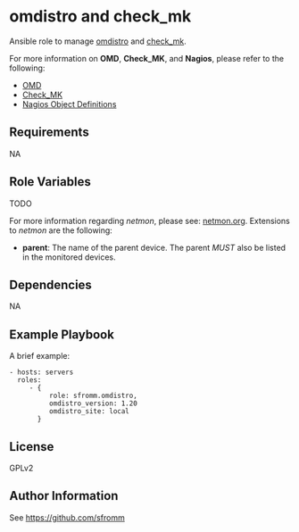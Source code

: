 omdistro and check_mk
=====================

Ansible role to manage [omdistro](http://omdistro.org) and
[check_mk](https://mathias-kettner.de/check_mk.html).

For more information on **OMD**, **Check_MK**, and **Nagios**, please refer to
the following:

- [OMD](http://omdistro.org/doc)
- [Check_MK](https://mathias-kettner.de/checkmk.html)
- [Nagios Object Definitions](http://nagios.sourceforge.net/docs/3_0/objectdefinitions.html)

Requirements
------------

NA

Role Variables
--------------

TODO

For more information regarding *netmon*, please see:
[netmon.org](netmon.org).  Extensions to *netmon* are the following:

* **parent**:  The name of the parent device.  The parent *MUST* also be
  listed in the monitored devices.

Dependencies
------------

NA

Example Playbook
----------------

A brief example:

    - hosts: servers
      roles:
         - {
              role: sfromm.omdistro,
              omdistro_version: 1.20
              omdistro_site: local
           }

License
-------

GPLv2

Author Information
------------------

See https://github.com/sfromm
